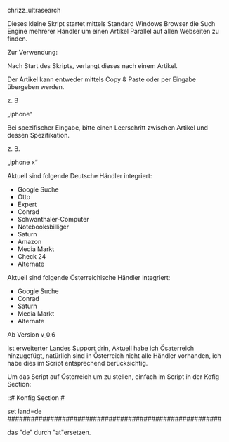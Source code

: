 chrizz_ultrasearch

Dieses kleine Skript startet mittels Standard Windows Browser die Such Engine mehrerer Händler um einen Artikel Parallel auf allen Webseiten zu finden.

Zur Verwendung:

Nach Start des Skripts, verlangt dieses nach einem Artikel.

Der Artikel kann entweder mittels Copy & Paste oder per Eingabe übergeben werden.

z. B

„iphone“

Bei spezifischer Eingabe, bitte einen Leerschritt zwischen Artikel und dessen Spezifikation.

z. B.

„iphone x“

Aktuell sind folgende Deutsche Händler integriert:

-	Google Suche
-	Otto
-	Expert
-	Conrad
-	Schwanthaler-Computer
-	Notebooksbilliger
-	Saturn
-	Amazon
-	Media Markt
-	Check 24
-	Alternate

Aktuell sind folgende Österreichische Händler integriert:

-	Google Suche
-	Conrad
-	Saturn
-	Media Markt
-	Alternate




Ab Version v_0.6

Ist erweiterter Landes Support drin, Aktuell habe ich Ösaterreich hinzugefügt, natürlich sind in Österreich nicht alle Händler vorhanden, ich habe dies im Script entsprechend berücksichtig.

Um das Script auf Österreich um zu stellen, einfach im Script in der Kofig Section:

::# Konfig Section                                    #

set land=de
#######################################################

das "de" durch "at"ersetzen.


